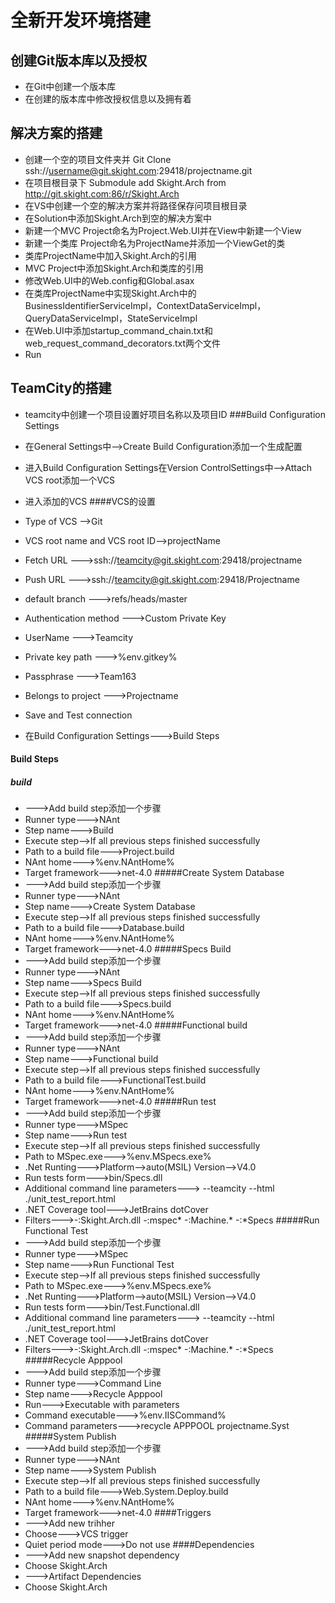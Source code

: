 # 全新开发环境搭建

## 创建Git版本库以及授权
* 在Git中创建一个版本库
* 在创建的版本库中修改授权信息以及拥有着
## 解决方案的搭建
* 创建一个空的项目文件夹并 Git Clone ssh://username@git.skight.com:29418/projectname.git
* 在项目根目录下 Submodule add Skight.Arch from http://git.skight.com:86/r/Skight.Arch
* 在VS中创建一个空的解决方案并将路径保存问项目根目录
* 在Solution中添加Skight.Arch到空的解决方案中
* 新建一个MVC Project命名为Project.Web.UI并在View中新建一个View
* 新建一个类库 Project命名为ProjectName并添加一个ViewGet的类
* 类库ProjectName中加入Skight.Arch的引用
* MVC Project中添加Skight.Arch和类库的引用
* 修改Web.UI中的Web.config和Global.asax
* 在类库ProjectName中实现Skight.Arch中的BusinessIdentifierServiceImpl，ContextDataServiceImpl，QueryDataServiceImpl，StateServiceImpl
* 在Web.UI中添加startup_command_chain.txt和web_request_command_decorators.txt两个文件
* Run
## TeamCity的搭建
* teamcity中创建一个项目设置好项目名称以及项目ID
###Build Configuration Settings
* 在General Settings中-->Create Build Configuration添加一个生成配置
* 进入Build Configuration Settings在Version ControlSettings中-->Attach VCS root添加一个VCS
* 进入添加的VCS
####VCS的设置
* Type of VCS -->Git
* VCS root name and VCS root ID-->projectName
* Fetch URL --->ssh://teamcity@git.skight.com:29418/projectname
* Push URL --->ssh://teamcity@git.skight.com:29418/Projectname
* default branch --->refs/heads/master
* Authentication method --->Custom Private Key
* UserName --->Teamcity
* Private key path --->%env.gitkey%
* Passphrase --->Team163
* Belongs to project --->Projectname
* Save and Test connection

* 在Build Configuration Settings--->Build Steps
#### Build Steps
##### build
* --->Add build step添加一个步骤
* Runner type--->NAnt
* Step name--->Build
* Execute step-->If all previous steps finished successfully
*  Path to a build file--->Project.build
*  NAnt home--->%env.NAntHome%
*  Target framework--->net-4.0
#####Create System Database
* --->Add build step添加一个步骤
* Runner type--->NAnt
* Step name--->Create System Database
* Execute step-->If all previous steps finished successfully
*  Path to a build file--->Database.build
*  NAnt home--->%env.NAntHome%
*  Target framework--->net-4.0
#####Specs Build
* --->Add build step添加一个步骤
* Runner type--->NAnt
* Step name--->Specs Build
* Execute step-->If all previous steps finished successfully
*  Path to a build file--->Specs.build
*  NAnt home--->%env.NAntHome%
*  Target framework--->net-4.0
#####Functional build
* --->Add build step添加一个步骤
* Runner type--->NAnt
* Step name--->Functional build
* Execute step-->If all previous steps finished successfully
*  Path to a build file--->FunctionalTest.build
*  NAnt home--->%env.NAntHome%
*  Target framework--->net-4.0
#####Run test
* --->Add build step添加一个步骤
* Runner type--->MSpec
* Step name--->Run test
* Execute step-->If all previous steps finished successfully
* Path to MSpec.exe--->%env.MSpecs.exe%
* .Net Runting--->Platform-->auto(MSIL) Version-->V4.0
* Run tests form--->bin/Specs.dll
* Additional command line parameters---> --teamcity --html ./unit_test_report.html
* .NET Coverage tool--->JetBrains dotCover
* Filters--->-:Skight.Arch.dll
-:mspec*
-:Machine.*
-:*Specs
#####Run Functional Test
* --->Add build step添加一个步骤
* Runner type--->MSpec
* Step name--->Run Functional Test
* Execute step-->If all previous steps finished successfully
* Path to MSpec.exe--->%env.MSpecs.exe%
* .Net Runting--->Platform-->auto(MSIL) Version-->V4.0
* Run tests form--->bin/Test.Functional.dll
* Additional command line parameters---> --teamcity --html ./unit_test_report.html
* .NET Coverage tool--->JetBrains dotCover
* Filters--->-:Skight.Arch.dll
-:mspec*
-:Machine.*
-:*Specs
#####Recycle Apppool
* --->Add build step添加一个步骤
* Runner type--->Command Line
* Step name--->Recycle Apppool
* Run--->Executable with parameters
* Command executable--->%env.IISCommand%
* Command parameters--->recycle APPPOOL projectname.Syst
#####System Publish
* --->Add build step添加一个步骤
* Runner type--->NAnt
* Step name--->System Publish
* Execute step-->If all previous steps finished successfully
*  Path to a build file--->Web.System.Deploy.build
*  NAnt home--->%env.NAntHome%
*  Target framework--->net-4.0
####Triggers
* --->Add new trihher
* Choose--->VCS trigger
* Quiet period mode--->Do not use
####Dependencies
* --->Add new snapshot dependency
* Choose Skight.Arch
* --->Artifact Dependencies
* Choose Skight.Arch
